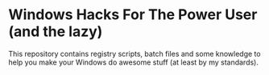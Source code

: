 # Windows Hacks For The Power User (and the lazy)

This repository contains registry scripts, batch files and some knowledge to help you make your Windows do awesome stuff (at least by my standards).